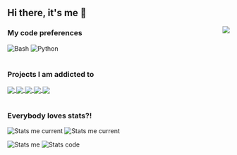 ## Hi there, it's me 👋
<a href="https://www.android.com">
  <img align="right" src="https://komarev.com/ghpvc/?username=steadfasterX&label=Profile%20views&color=0e75b6&style=flat" />
</a>

### My code preferences
  
![Bash](https://img.shields.io/badge/-Bash-grey?style=for-the-badge&logo=shell)
![Python](https://img.shields.io/badge/-Python-yellow?style=for-the-badge&logo=python)
<br/><br/>

### Projects I am addicted to

<a href="https://www.android.com">
  <img align="center" src="https://img.shields.io/badge/-Android-grey?style=for-the-badge&logo=android" />
</a>
<a href="https://www.ansible.com">
  <img align="center" src="https://img.shields.io/badge/-Ansible-blue?style=for-the-badge&logo=ansible" />
</a>
<a href="https://www.manjaro.org">
  <img align="center" src="https://img.shields.io/badge/-Manjaro-black?style=for-the-badge&logo=manjaro" />
</a>
<a href="https://mAid.binbash.rocks">
  <img align="center" src="https://img.shields.io/badge/-mAid-106b16?style=for-the-badge&logo=linux" />
</a>
<a href="https://e.foundation/">
  <img align="center" src="https://img.shields.io/badge/-e OS-dc8a01?style=for-the-badge&logo=e" />
</a>
<br/><br/>

### Everybody loves stats?!
![Stats me current](https://github-readme-stats.vercel.app/api?username=steadfasterX&show_icons=true&count_private=true&hide_border=true&hide_rank=true&hide=prs,issues,stars,contribs&hide_title=true&include_all_commits=true)
![Stats me current](https://github-readme-stats.vercel.app/api?username=steadfasterX&show_icons=true&count_private=true&hide_border=true&hide_rank=true&hide=prs,issues,stars,contribs&hide_title=true)

![Stats me](https://github-readme-stats.vercel.app/api?username=steadfasterX&show_icons=true&count_private=true&hide_border=true&include_all_commits=true&hide_title=true&hide_rank=true&hide=commits) ![Stats code](https://github-readme-stats.vercel.app/api/top-langs/?username=steadfasterX&langs_count=10&hide=c,assembly,objective-c,logos,bison,java&layout=compact&hide_border=true&hide_title=true)

